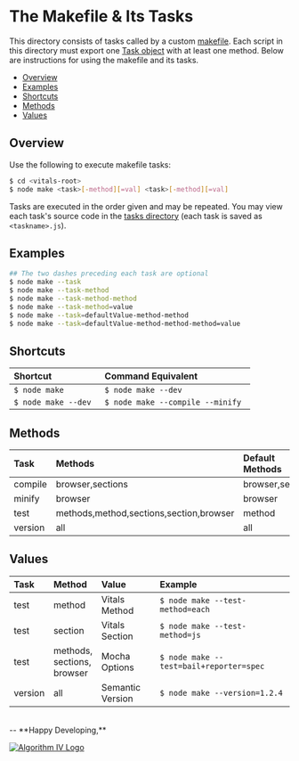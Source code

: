 # The Makefile & Its Tasks
This directory consists of tasks called by a custom [makefile](https://github.com/imaginate/vitals/blob/master/make.js). Each script in this directory must export one [Task object](https://github.com/imaginate/vitals/blob/master/_tasks/_helpers/task.js) with at least one method. Below are instructions for using the makefile and its tasks.
- [Overview](#overview)
- [Examples](#examples)
- [Shortcuts](#shortcuts)
- [Methods](#methods)
- [Values](#values)


## Overview
Use the following to execute makefile tasks:
```bash
$ cd <vitals-root>
$ node make <task>[-method][=val] <task>[-method][=val]
```
Tasks are executed in the order given and may be repeated. You may view each task's source code in the [tasks directory](https://github.com/imaginate/vitals/tree/master/_tasks) (each task is saved as ``` <taskname>.js ```).


## Examples
```bash
## The two dashes preceding each task are optional
$ node make --task
$ node make --task-method
$ node make --task-method-method
$ node make --task-method=value
$ node make --task=defaultValue-method-method
$ node make --task=defaultValue-method-method-method=value
```


## Shortcuts
| Shortcut                 | Command Equivalent                    |
| :----------------------- | :------------------------------------ |
| ```$ node make ```       | ```$ node make --dev ```              |
| ```$ node make --dev ``` | ```$ node make --compile --minify ``` |


## Methods
| Task    | Methods                                 | Default Methods  |
| :------ | :-------------------------------------- | :--------------- |
| compile | browser,sections                        | browser,sections |
| minify  | browser                                 | browser          |
| test    | methods,method,sections,section,browser | method           |
| version | all                                     | all              |


## Values
| Task    | Method                           | Value            | Example                                      |
| :------ | :------------------------------- | :--------------- | :------------------------------------------- |
| test    | method                           | Vitals Method    | ```$ node make --test-method=each ```        |
| test    | section                          | Vitals Section   | ```$ node make --test-method=js ```          |
| test    | methods,<br>sections,<br>browser | Mocha Options    | ```$ node make --test=bail+reporter=spec ``` |
| version | all                              | Semantic Version | ```$ node make --version=1.2.4 ```           |


<br>
--
**Happy Developing,**

<a href="http://www.algorithmiv.com/vitals"><img src="http://www.algorithmiv.com/images/aIV-logo.png" alt="Algorithm IV Logo" /></a>
